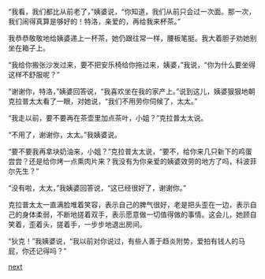 
“我看，我们都比从前老了，”姨婆说，“你知道，我们从前只会过一次面。那一次，我们闹得真算是够好的！特洛，亲爱的，再给我来杯茶。”

我恭恭敬敬地给姨婆递上一杯茶，她仍跟往常一样，腰板笔挺。我大着胆子劝她别坐在箱子上。

“我给你搬张沙发过来，要不把安乐椅给你拖过来，姨婆，”我说，“你为什么要坐得这样不舒服呢？”

“谢谢你，特洛，”姨婆回答说，“我喜欢坐在我的家产上。”说到这儿，姨婆狠狠地朝克拉普太太看了一眼，对她说，“我们不用劳你伺候了，太太。”

“我走以前，要不要再在茶壶里加点茶叶，小姐？”克拉普太太说。

“不用了，谢谢你，太太。”我姨婆说。

“要不要我再拿块奶油来，小姐？”克拉普太太说，“要不，给你来几只新下的鸡蛋尝尝？还是给你烤一点熏肉片来？我没有为你亲爱的姨婆效劳的地方了吗，科波菲尔先生？”

“没有啦，太太，”我姨婆回答说，“这已经很好了，谢谢你。”

克拉普太太一直满脸堆着笑容，表示自己的脾气很好，老是把头歪在一边，表示自己的身体柔弱，不断地搓着双手，表示愿意做一切值得做的事情。这会儿，她顾自笑着，歪着头，搓着手，一步步地退出房间。

“狄克！”我姨婆说，“我以前对你说过，有些人善于趋炎附势，爱拍有钱人的马屁，你还记得吗？”

[next](page441.md)